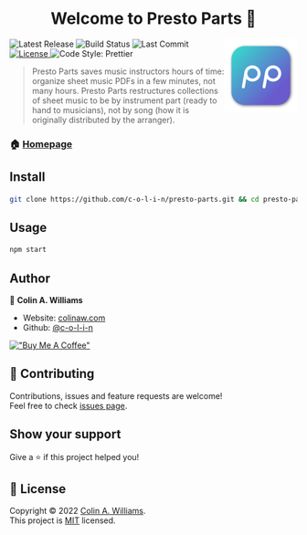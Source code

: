 <h1 align="center">Welcome to Presto Parts 🎺</h1>
<img alt="Presto Parts Logo" width="128" height="128" align="right" src="assets/app-icons/app-icon.iconset/icon_256x256.png" />
<p>
  <img alt="Latest Release" src="https://img.shields.io/github/v/release/c-o-l-i-n/presto-parts?include_prereleases&label=latest%20release">
  <img alt="Build Status" src="https://img.shields.io/github/workflow/status/c-o-l-i-n/presto-parts/Build/main">
  <img alt="Last Commit" src="https://img.shields.io/github/last-commit/c-o-l-i-n/presto-parts">
  <a href="LICENSE" target="_blank">
    <img alt="License" src="https://img.shields.io/github/license/c-o-l-i-n/presto-parts">
  </a>
  <img alt="Code Style: Prettier" src="https://img.shields.io/badge/code_style-prettier-6a5acd.svg"></a>
</p>

> Presto Parts saves music instructors hours of time: organize sheet music PDFs
> in a few minutes, not many hours. Presto Parts restructures collections of
> sheet music to be by instrument part (ready to hand to musicians), not by song
> (how it is originally distributed by the arranger).

### 🏠 [Homepage](https://prestoparts.org)

## Install

```sh
git clone https://github.com/c-o-l-i-n/presto-parts.git && cd presto-parts && npm install
```

## Usage

```sh
npm start
```

## Author

👤 **Colin A. Williams**

- Website: [colinaw.com](https://colinaw.com)
- Github: [@c-o-l-i-n](https://github.com/c-o-l-i-n)

[!["Buy Me A Coffee"](https://www.buymeacoffee.com/assets/img/custom_images/orange_img.png)](https://www.buymeacoffee.com/colinw)

## 🤝 Contributing

Contributions, issues and feature requests are welcome!<br />Feel free to check
[issues page](https://github.com/c-o-l-i-n/presto-parts/issues).

## Show your support

Give a ⭐️ if this project helped you!

## 📝 License

Copyright © 2022 [Colin A. Williams](https://github.com/c-o-l-i-n).<br /> This
project is [MIT](https://github.com/c-o-l-i-n/presto-parts/blob/main/LICENSE)
licensed.
